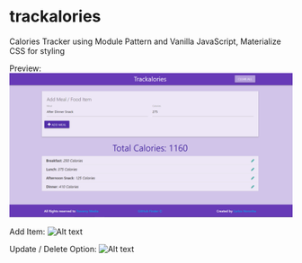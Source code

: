 # trackalories
Calories Tracker using Module Pattern and Vanilla JavaScript, Materialize CSS for styling

Preview:
![alt front](/resources/img_front.png)

Add Item:
![Alt text](https://github.com/Kubalino/trackalories/resources/blob/master/img_added.PNG?raw=true)

Update / Delete Option:
![Alt text](https://github.com/Kubalino/trackalories/resources/blob/master/img_update.PNG?raw=true)
